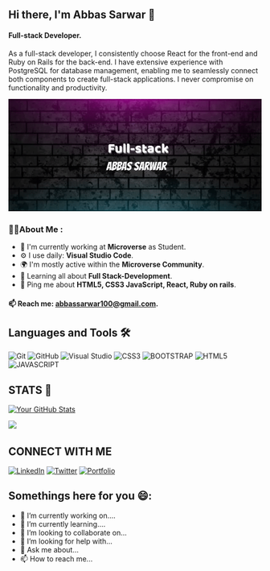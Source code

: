 ## Hi there, I'm Abbas Sarwar 👋

#### Full-stack Developer.
As a full-stack developer, I consistently choose React for the front-end and Ruby on Rails for the back-end. I have extensive experience with PostgreSQL for database management, enabling me to seamlessly connect both components to create full-stack applications. I never compromise on functionality and productivity.

![emoji](https://raw.githubusercontent.com/AbbasSarwar/Assets/main/ezgif.com-crop.gif)

### 👱‍♂️About Me :

- 🏢 I'm currently working at <b>Microverse</b> as Student.
- ⚙️ I use daily: <b>Visual Studio Code</b>.
- 🌍 I'm mostly active within the <b>Microverse Community</b>.
- 🌱 Learning all about <b>Full Stack-Development</b>.
- 💬 Ping me about <b>HTML5, CSS3 JavaScript, React, Ruby on rails</b>.
#### 📫 Reach me: <b>abbassarwar100@gmail.com</b>.

## **Languages and Tools** 🛠 
![Git](https://icongr.am/devicon/git-original.svg?size=50&color=currentColor)
![GitHub](https://icongr.am/devicon/github-original.svg?size=50&color=e86d6d)
![Visual Studio](https://icongr.am/devicon/visualstudio-plain.svg?size=50&color=e98b8b)
![CSS3](https://icongr.am/devicon/css3-original.svg?size=50&color=currentColor)
![BOOTSTRAP](https://icongr.am/devicon/bootstrap-plain-wordmark.svg?size=50&color=136aa0)
![HTML5](https://icongr.am/devicon/html5-original-wordmark.svg?size=50&color=136aa0)
![JAVASCRIPT](https://icongr.am/devicon/javascript-original.svg?size=50&color=currentColor)

## STATS 🤜

[![Your GitHub Stats](https://github-readme-stats.vercel.app/api?username=AbbasSarwar&show_icons=true)](https://github.com/AbbasSarwar)

![](https://komarev.com/ghpvc/?username=AbbasSarwar&color=green)

## CONNECT WITH ME

[![LinkedIn](https://img.shields.io/badge/-LinkedIn-0077B5?style=for-the-badge&logo=linkedin&logoColor=white&link=https://www.linkedin.com/in/abbas-sarwar-4a0b16257/)](https://www.linkedin.com/in/abbas-sarwar-4a0b16257/)
[![Twitter](https://img.shields.io/badge/-Twitter-1DA1F2?style=for-the-badge&logo=twitter&logoColor=white&link=https://twitter.com/Abbas_sDev)](https://twitter.com/Abbas_sDev)
[![Portfolio](https://img.shields.io/badge/-Portfolio-black?style=for-the-badge&logo=dev.to&logoColor=white&link=https://abbassarwar.github.io/Abbas-Portfolio/)](https://github.com/AbbasSarwar/Abbas-Portfolio)

## Somethings here for you 😄:
- 🔭 I’m currently working on....
- 🌱 I’m currently learning....
- 👯 I’m looking to collaborate on...
- 🤔 I’m looking for help with...
- 💬 Ask me about...
- 📫 How to reach me...
